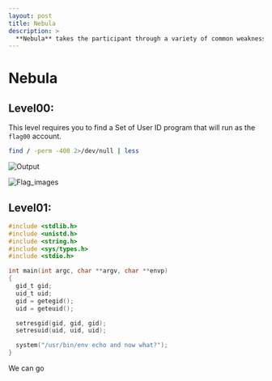 ```yaml
---
layout: post
title: Nebula
description: >
  **Nebula** takes the participant through a variety of common weaknesses and vulnerabilities in linux.
---
```


# Nebula

## Level00:

This level requires you to find a Set of User ID program that will run as the `flag00` account.

```bash
find / -perm -400 2>/dev/null | less

```

![Output](https://i.imgur.com/ywavWpe.png)

![Flag_images]()


## Level01:

```c
#include <stdlib.h>
#include <unistd.h>
#include <string.h>
#include <sys/types.h>
#include <stdio.h>

int main(int argc, char **argv, char **envp)
{
  gid_t gid;
  uid_t uid;
  gid = getegid();
  uid = geteuid();

  setresgid(gid, gid, gid);
  setresuid(uid, uid, uid);

  system("/usr/bin/env echo and now what?");
}

```
We can go       

```bash

